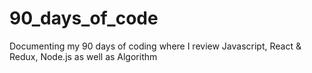 # 90_days_of_code
Documenting my 90 days of coding where I review Javascript, React & Redux, Node.js as well as Algorithm
